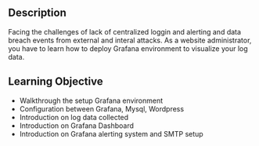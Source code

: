 ## Description
Facing the challenges of lack of centralized loggin and alerting and data breach events from external and interal attacks.
As a website administrator, you have to learn how to deploy Grafana environment to visualize your log data.



## Learning Objective
- Walkthrough the setup Grafana environment
- Configuration between Grafana, Mysql, Wordpress
- Introduction on log data collected
- Introduction on Grafana Dashboard
- Introduction on Grafana alerting system and SMTP setup
